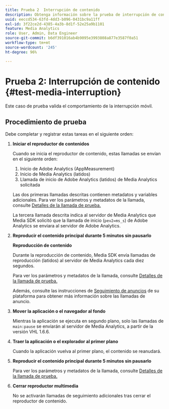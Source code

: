 ```yaml
---
title: Prueba 2  Interrupción de contenido
description: Obtenga información sobre la prueba de interrupción de contenido que se utiliza en la validación.
uuid: eeccd534-63fd-4dd3-b096-0431bc9a11ff
exl-id: 3f22ce2d-4385-4a3b-8d1f-52e25a9b1101
feature: Media Analytics
role: User, Admin, Data Engineer
source-git-commit: b6df391016ab4b9095e3993808a877e3587f0a51
workflow-type: tm+mt
source-wordcount: '245'
ht-degree: 96%

---
```


# Prueba 2: Interrupción de contenido {#test-media-interruption}

Este caso de prueba valida el comportamiento de la interrupción móvil.

## Procedimiento de prueba

Debe completar y registrar estas tareas en el siguiente orden:

1. **Iniciar el reproductor de contenidos**

   Cuando se inicia el reproductor de contenido, estas llamadas se envían en el siguiente orden:

   1. Inicio de Adobe Analytics (AppMeasurement)
   1. Inicio de Media Analytics (latidos)
   1. Llamada de inicio de Adobe Analytics (latidos) de Media Analytics solicitada

   Las dos primeras llamadas descritas contienen metadatos y variables adicionales. Para ver los parámetros y metadatos de la llamada, consulte [Detalles de la llamada de prueba.](/help/sdk-implement/validation/test-call-details.md#start-the-media-player)

   La tercera llamada descrita indica al servidor de Media Analytics que Media SDK solicitó que la llamada de inicio (`pev2=ms_s`) de Adobe Analytics se enviara al servidor de Adobe Analytics.

1. **Reproducir el contenido principal durante 5 minutos sin pausarlo**

   **Reproducción de contenido**

   Durante la reproducción de contenido, Media SDK envía llamadas de reproducción (latidos) al servidor de Media Analytics cada diez segundos.

   Para ver los parámetros y metadatos de la llamada, consulte [Detalles de la llamada de prueba.](/help/sdk-implement/validation/test-call-details.md#play-main-content)

   Además, consulte las instrucciones de [Seguimiento de anuncios](/help/sdk-implement/track-ads/track-ads-overview.md) de su plataforma para obtener más información sobre las llamadas de anuncio.

1. **Mover la aplicación o el navegador al fondo**

   Mientras la aplicación se ejecuta en segundo plano, solo las llamadas de `main:pause` se enviarán al servidor de Media Analytics, a partir de la versión VHL 1.6.6.

1. **Traer la aplicación o el explorador al primer plano**

   Cuando la aplicación vuelva al primer plano, el contenido se reanudará.

1. **Reproducir el contenido principal durante 5 minutos sin pausarlo**

   Para ver los parámetros y metadatos de la llamada, consulte [Detalles de la llamada de prueba.](/help/sdk-implement/validation/test-call-details.md#play-main-content)

1. **Cerrar reproductor multimedia**

   No se activarán llamadas de seguimiento adicionales tras cerrar el reproductor de contenido.
